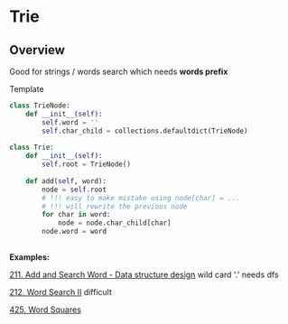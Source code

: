 # Trie

## Overview 

Good for strings / words search which needs __words prefix__


Template
```python
class TrieNode:
    def __init__(self):
        self.word = ''
        self.char_child = collections.defaultdict(TrieNode)
        
class Trie:
    def __init__(self):
        self.root = TrieNode()
        
    def add(self, word):
        node = self.root
        # !!! easy to make mistake using node[char] = ...
        # !!! will rewrite the previous node
        for char in word:
            node = node.char_child[char]
        node.word = word
        
```

__Examples:__


[211. Add and Search Word - Data structure design](https://leetcode.com/problems/add-and-search-word-data-structure-design/)
wild card '.' needs dfs

[212. Word Search II](https://leetcode.com/problems/word-search-ii/)
difficult

[425. Word Squares](https://leetcode.com/problems/word-squares/)